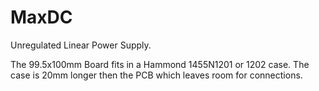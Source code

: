 # MaxDC
Unregulated Linear Power Supply.

The 99.5x100mm Board fits in a Hammond 1455N1201 or 1202 case.    The case is 20mm longer then the PCB which leaves room for connections.  
